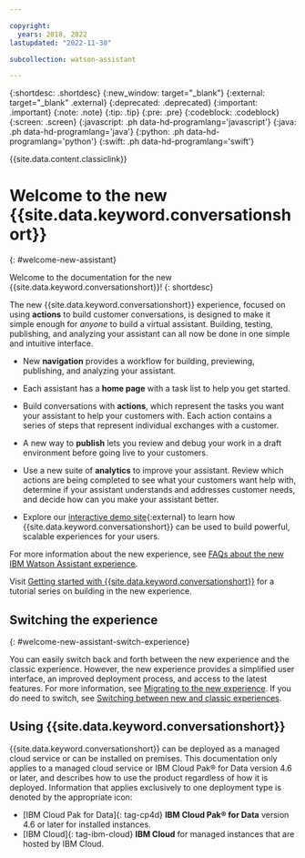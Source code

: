 ```yaml
---

copyright:
  years: 2018, 2022
lastupdated: "2022-11-30"

subcollection: watson-assistant

---
```


{:shortdesc: .shortdesc}
{:new_window: target="_blank"}
{:external: target="_blank" .external}
{:deprecated: .deprecated}
{:important: .important}
{:note: .note}
{:tip: .tip}
{:pre: .pre}
{:codeblock: .codeblock}
{:screen: .screen}
{:javascript: .ph data-hd-programlang='javascript'}
{:java: .ph data-hd-programlang='java'}
{:python: .ph data-hd-programlang='python'}
{:swift: .ph data-hd-programlang='swift'}

{{site.data.content.classiclink}}

# Welcome to the new {{site.data.keyword.conversationshort}}
{: #welcome-new-assistant}

Welcome to the documentation for the new {{site.data.keyword.conversationshort}}!
{: shortdesc}

The new {{site.data.keyword.conversationshort}} experience, focused on using **actions** to build customer conversations, is designed to make it simple enough for *anyone* to build a virtual assistant. Building, testing, publishing, and analyzing your assistant can all now be done in one simple and intuitive interface.

- New **navigation** provides a workflow for building, previewing, publishing, and analyzing your assistant. 

- Each assistant has a **home page** with a task list to help you get started.

- Build conversations with **actions**, which represent the tasks you want your assistant to help your customers with. Each action contains a series of steps that represent individual exchanges with a customer.

- A new way to **publish** lets you review and debug your work in a draft environment before going live to your customers.

- Use a new suite of **analytics** to improve your assistant. Review which actions are being completed to see what your customers want help with, determine if your assistant understands and addresses customer needs, and decide how can you make your assistant better.

- Explore our [interactive demo site](https://www.ibm.com/products/watson-assistant/demos/lendyr/demo.html){:external} to learn how {{site.data.keyword.conversationshort}}
 can be used to build powerful, scalable experiences for your users.

For more information about the new experience, see [FAQs about the new IBM Watson Assistant experience](/docs/watson-assistant?topic=watson-assistant-watson-assistant-faqs#faqs-new-experience).

Visit [Getting started with {{site.data.keyword.conversationshort}}](/docs/watson-assistant?topic=watson-assistant-getting-started) for a tutorial series on building in the new experience.

## Switching the experience
{: #welcome-new-assistant-switch-experience}

You can easily switch back and forth between the new experience and the classic experience. However, the new experience provides a simplified user interface, an improved deployment process, and access to the latest features. For more information, see [Migrating to the new experience](/docs/watson-assistant?topic=watson-assistant-migrate-overview). If you do need to switch, see [Switching between new and classic experiences](/docs/watson-assistant?topic=watson-assistant-switch-experience).

## Using {{site.data.keyword.conversationshort}}

{{site.data.keyword.conversationshort}} can be deployed as a managed cloud service or can be installed on premises. This documentation only applies to a managed cloud service or IBM Cloud Pak® for Data version 4.6 or later, and describes how to use the product regardless of how it is deployed. Information that applies exclusively to one deployment type is denoted by the appropriate icon:

- [IBM Cloud Pak for Data]{: tag-cp4d} **IBM Cloud Pak® for Data** version 4.6 or later for installed instances.
- [IBM Cloud]{: tag-ibm-cloud} **IBM Cloud** for managed instances that are hosted by IBM Cloud.
